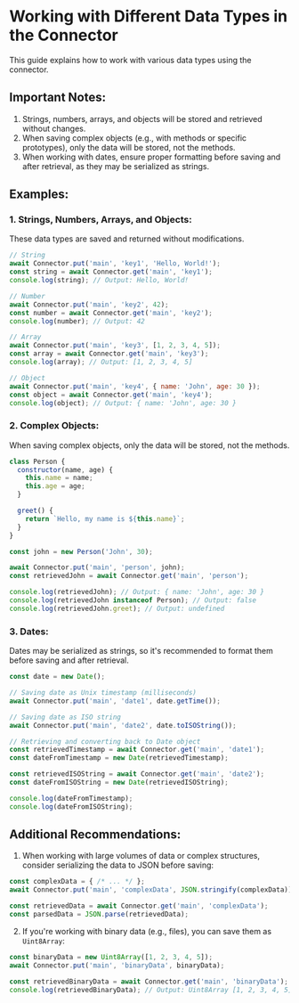 # Working with Different Data Types in the Connector

This guide explains how to work with various data types using the connector. 

## Important Notes:

1. Strings, numbers, arrays, and objects will be stored and retrieved without changes.
2. When saving complex objects (e.g., with methods or specific prototypes), only the data will be stored, not the methods.
3. When working with dates, ensure proper formatting before saving and after retrieval, as they may be serialized as strings.

## Examples:

### 1. Strings, Numbers, Arrays, and Objects:

These data types are saved and returned without modifications.

```javascript
// String
await Connector.put('main', 'key1', 'Hello, World!');
const string = await Connector.get('main', 'key1');
console.log(string); // Output: Hello, World!

// Number
await Connector.put('main', 'key2', 42);
const number = await Connector.get('main', 'key2');
console.log(number); // Output: 42

// Array
await Connector.put('main', 'key3', [1, 2, 3, 4, 5]);
const array = await Connector.get('main', 'key3');
console.log(array); // Output: [1, 2, 3, 4, 5]

// Object
await Connector.put('main', 'key4', { name: 'John', age: 30 });
const object = await Connector.get('main', 'key4');
console.log(object); // Output: { name: 'John', age: 30 }
```

### 2. Complex Objects:

When saving complex objects, only the data will be stored, not the methods.

```javascript
class Person {
  constructor(name, age) {
    this.name = name;
    this.age = age;
  }

  greet() {
    return `Hello, my name is ${this.name}`;
  }
}

const john = new Person('John', 30);

await Connector.put('main', 'person', john);
const retrievedJohn = await Connector.get('main', 'person');

console.log(retrievedJohn); // Output: { name: 'John', age: 30 }
console.log(retrievedJohn instanceof Person); // Output: false
console.log(retrievedJohn.greet); // Output: undefined
```

### 3. Dates:

Dates may be serialized as strings, so it's recommended to format them before saving and after retrieval.

```javascript
const date = new Date();

// Saving date as Unix timestamp (milliseconds)
await Connector.put('main', 'date1', date.getTime());

// Saving date as ISO string
await Connector.put('main', 'date2', date.toISOString());

// Retrieving and converting back to Date object
const retrievedTimestamp = await Connector.get('main', 'date1');
const dateFromTimestamp = new Date(retrievedTimestamp);

const retrievedISOString = await Connector.get('main', 'date2');
const dateFromISOString = new Date(retrievedISOString);

console.log(dateFromTimestamp);
console.log(dateFromISOString);
```

## Additional Recommendations:

1. When working with large volumes of data or complex structures, consider serializing the data to JSON before saving:

```javascript
const complexData = { /* ... */ };
await Connector.put('main', 'complexData', JSON.stringify(complexData));

const retrievedData = await Connector.get('main', 'complexData');
const parsedData = JSON.parse(retrievedData);
```

2. If you're working with binary data (e.g., files), you can save them as `Uint8Array`:

```javascript
const binaryData = new Uint8Array([1, 2, 3, 4, 5]);
await Connector.put('main', 'binaryData', binaryData);

const retrievedBinaryData = await Connector.get('main', 'binaryData');
console.log(retrievedBinaryData); // Output: Uint8Array [1, 2, 3, 4, 5]
